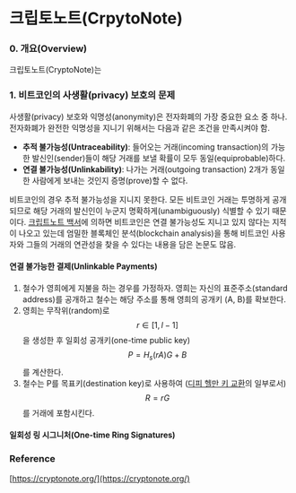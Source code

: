 # 크립토노트\(CrpytoNote\)

### 0. 개요\(Overview\)

크립토노트\(CryptoNote\)는

### 1. 비트코인의 사생활\(privacy\) 보호의 문제

사생활\(privacy\) 보호와 익명성\(anonymity\)은 전자화폐의 가장 중요한 요소 중 하나. 전자화폐가 완전한 익명성을 지니기 위해서는 다음과 같은 조건을 만족시켜야 함.

* **추적 불가능성\(Untraceability\)**: 들어오는 거래\(incoming transaction\)의 가능한 발신인\(sender\)들이 해당 거래를 보낼 확률이 모두 동일\(equiprobable\)하다.
* **연결 불가능성\(Unlinkability\)**: 나가는 거래\(outgoing transaction\) 2개가 동일한 사람에게 보내는 것인지 증명\(prove\)할 수 없다.

비트코인의 경우 추적 불가능성을 지니지 못한다. 모든 비트코인 거래는 투명하게 공개되므로 해당 거래의 발신인이 누군지 명확하게\(unambiguously\) 식별할 수 있기 때문이다. [크립트노트 백서](https://cryptonote.org/whitepaper.pdf)에 의하면 비트코인은 연결 불가능성도 지니고 있지 않다는 지적이 나오고 있는데 엄밀한 블록체인 분석\(blockchain analysis\)을 통해 비트코인 사용자와 그들의 거래의 연관성을 찾을 수 있다는 내용을 담은 논문도 많음.

#### 연결 불가능한 결제\(Unlinkable Payments\)

1. 철수가 영희에게 지불을 하는 경우를 가정하자. 영희는 자신의 표준주소\(standard address\)를 공개하고 철수는 해당 주소를 통해 영희의 공개키 \(A, B\)를 확보한다.
2. 영희는 무작위\(random\)로 $$r ∈ [1,l−1]$$을 생성한 후 일회성 공개키\(one-time public key\) $$P = H_s(rA)G+B$$를 계산한다.
3. 철수는 P를 목표키\(destination key\)로 사용하여 \([디피 헬만 키 교환](https://ko.wikipedia.org/wiki/디피-헬만_키_교환)의 일부로서\) $$R = rG$$를 거래에 포함시킨다. 

#### 일회성 링 시그니처\(One-time Ring Signatures\)

### Reference

[https://cryptonote.org/](https://cryptonote.org/)

